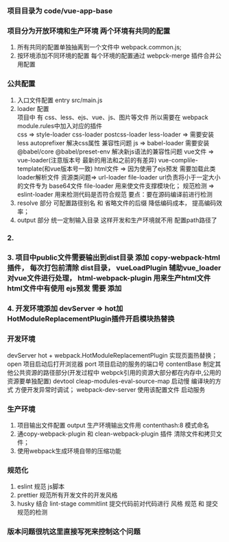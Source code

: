 ### 项目目录为 code/vue-app-base

### 项目分为开放环境和生产环境 两个环境有共同的配置
1. 所有共同的配置单独抽离到一个文件中  webpack.common.js;
2. 按环境添加不同环境的配置  每个环境的配置通过 webpck-merge 插件合并公用配置


### 公共配置
1. 入口文件配置  entry  src/main.js
2. loader 配置  
 项目中 有 css、less、ejs、vue、js、图片等文件 所以需要在 webpack module.rules中加入对应的插件  
css     =>  style-loader   css-loader  postcss-loader  less-loader  => 需要安装 less  autoprefixer 解决css属性 兼容性问题
js      =>   babel-loader  需要安装 @babel/core  @babel/preset-env   解决新js语法的兼容性问题
vue文件  => vue-loader(注意版本号 最新的用法和之前的有差异)  vue-complile-template(和vue版本号一致)
html文件 =>  因为使用了ejs预发 需要加载此类loader解析文件
资源类问题=>  url-loader   file-loader  url负责将小于一定大小的文件专为 base64文件   file-loader 用来使文件支撑模块化；
规范检测  => eslint-loader 用来检测代码是否符合规范 要点：要在源码编译前进行检测
3. resolve 部分 可配置路径别名 和 省略文件的后缀  降低编码成本， 提高编码效率；
4. output 部分 统一定制输入目录  这样开发和生产环境就不用 配置path路径了

 
### 2. 
### 3. 项目中public文件需要输出到dist目录 添加 copy-webpack-html插件， 每次打包前清除   dist目录， vueLoadPlugin 辅助vue_loader 对vue文件进行处理， html-webpack-plugin 用来生产html文件  html文件中有使用 ejs预发  需要 添加  
### 4. 开发环境添加  devServer =>  hot加 HotModuleReplacementPlugin插件开启模块热替换

### 开发环境
devServer 
   hot +  webpack.HotModuleReplacementPlugin  实现页面热替换；
   open   项目启动后打开浏览器
   port   项目启动的服务的端口号
   contentBase  制定其他公共资源的路径部分(开发过程中 webpck引用的资源大部分都在内存中,公用的资源要单独配置)
devtool cleap-modules-eval-source-map 启动慢 编译块的方式 方便开发异常时调试；
webpack-dev-server 使用该配置文件 启动服务

### 生产环境
1. 项目输出文件配置 output 生产环境输出文件用 contenthash:8 模式命名
2. 通copy-webpack-plugin 和 clean-webpack-plugin 插件 清除文件和拷贝文件；
3. 使用webpack生成环境自带的压缩功能


### 规范化
1. eslint 规范 js脚本 
1. prettier   规范所有开发文件的开发风格
2. husky 结合 lint-stage commitlint 提交代码前对代码进行 风格 规范 和 提交规范的检测

### 版本问题很坑这里直接写死来控制这个问题